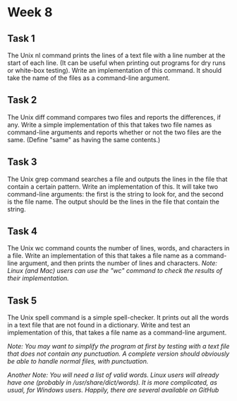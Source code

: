 # Week 8
## Task 1
The Unix nl command prints the lines of a text file with a line number at the start
of each line. (It can be useful when printing out programs for dry runs or white-box
testing). Write an implementation of this command. It should take the name of the
files as a command-line argument.

## Task 2
The Unix diff command compares two files and reports the differences, if any.
Write a simple implementation of this that takes two file names as command-line
arguments and reports whether or not the two files are the same. (Define "same" as
having the same contents.)

## Task 3
The Unix grep command searches a file and outputs the lines in the file that
contain a certain pattern. Write an implementation of this. It will take two
command-line arguments: the first is the string to look for, and the second is the
file name. The output should be the lines in the file that contain the string.

## Task 4
The Unix wc command counts the number of lines, words, and characters in a file.
Write an implementation of this that takes a file name as a command-line
argument, and then prints the number of lines and characters.
_Note: Linux (and Mac) users can use the "wc" command to check the results of their
implementation._

## Task 5
The Unix spell command is a simple spell-checker. It prints out all the words in a
text file that are not found in a dictionary. Write and test an implementation of this,
that takes a file name as a command-line argument.

_Note: You may want to simplify the program at first by testing with a text file that
does not contain any punctuation. A complete version should obviously be able to
handle normal files, with punctuation._

_Another Note: You will need a list of valid words. Linux users will already have one
(probably in /usr/share/dict/words). It is more complicated, as usual, for
Windows users. Happily, there are several available on GitHub_
